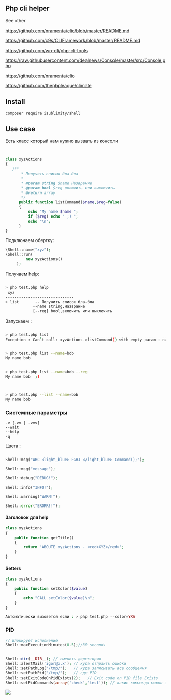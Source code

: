 ## Php cli helper


See other 

https://github.com/nramenta/clio/blob/master/README.md

https://github.com/c9s/CLIFramework/blob/master/README.md

https://github.com/wp-cli/php-cli-tools

https://raw.githubusercontent.com/dealnews/Console/master/src/Console.php

https://github.com/nramenta/clio

https://github.com/thephpleague/climate


## Install

```
composer require isublimity/shell

```

## Use case

Есть класс который нам нужно вызвать из консоли 
```php


class xyzActions
{
   /**
       * Получить список бла-бла
       *
       * @param string $name Назврание
       * @param bool $reg включить или выключить
       * @return array
       */
      public function listCommand($name,$reg=false)
      {
          echo "My name $name ";
          if ($reg) echo " ;) ";
          echo "\n";
      }
}


```


Подключаем обертку: 

```php
\Shell::name("xyz");
\Shell::run(
         new xyzActions()
     );

```


Получаем help:

```bash

> php test.php help
 xyz
------------------------------
> list		 -- Получить список бла-бла
			--name string,Назврание
			[--reg] bool,включить или выключить


```


Запускаем : 
```bash

> php test.php list
Exception : Can`t call: xyzActions->listCommand() with empty param : name


> php test.php list --name=bob
My name bob


> php test.php list --name=bob --reg
My name bob  ;)



> php test.php --list --name=bob
My name bob
```


### Системные параметры
```
-v [-vv | -vvv] 
--wait
--help 
-q 

```

Цвета : 

```php

Shell::msg("ABC <light_blue> FGHJ </light_blue> Command();");

Shell::msg("message");

Shell::debug("DEBUG!");

Shell::info("INFO!");

Shell::warning("WARN!");

Shell::error("ERORR!!");

```

#### Заголовок для help

```php
class xyzActions
{
    public function getTitle()
    {
        return 'ABOUTE xyzActions - <red>XYZ</red>';
    }
}
```


#### Setters 

```php
class xyzActions
{
    public function setColor($value)
    {
        echo "CALL setColor($value)\n";
    }
}

Автоматически вызовется если : > php test.php --color=YXA


```

### PID 

```php
// Блокирует исполнение 
Shell::maxExecutionMinutes(0.5);//30 seconds 


Shell::dir(__DIR__); // сменить директорию 
Shell::alertMail('igor@x.x'); // куда отпраить ошибки
Shell::setPathLog("/tmp/");   // куда записывать все сообщения 
Shell::setPathPid("/tmp/");   // где PID 
Shell::setExitCodeOnPidExists(2);   // Exit code on PID file Exists
Shell::setPidCommands(array('check','test')); // какие комманды можно запускать одновренменно

```










![](https://api.monosnap.com/rpc/file/download?id=rBvPAlUQsLJJUXDkS9Sd3PKlMTeN5g)